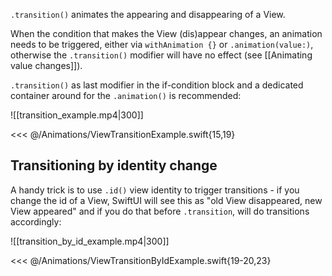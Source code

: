 `.transition()` animates the appearing and disappearing of a View.

When the condition that makes the View (dis)appear changes, an animation needs to be triggered, either via `withAnimation {}` or `.animation(value:)`, otherwise the `.transition()` modifier will have no effect (see [[Animating value changes]]). 

`.transition()` as last modifier in the if-condition block and a dedicated container around for the `.animation()` is recommended:

![[transition_example.mp4|300]]

<<< @/Animations/ViewTransitionExample.swift{15,19}

## Transitioning by identity change

A handy trick is to use `.id()` view identity to trigger transitions - if you change the id of a View, SwiftUI will see this as "old View disappeared, new View appeared" and if you do that before `.transition`, will do transitions accordingly:

![[transition_by_id_example.mp4|300]]

<<< @/Animations/ViewTransitionByIdExample.swift{19-20,23}